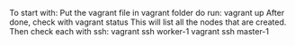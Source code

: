
To start with:
Put the vagrant file in vagrant folder
do run: vagrant up
After done, check with
vagrant status
This will list all the nodes that are created.
Then check each with ssh:
vagrant ssh worker-1
vagrant ssh master-1

